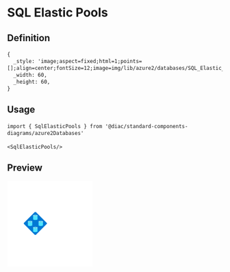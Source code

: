 # SQL Elastic Pools

## Definition

```
{
  _style: 'image;aspect=fixed;html=1;points=[];align=center;fontSize=12;image=img/lib/azure2/databases/SQL_Elastic_Pools.svg;strokeColor=none;',
  _width: 60,
  _height: 60,
}
```

## Usage

```
import { SqlElasticPools } from '@diac/standard-components-diagrams/azure2Databases'

<SqlElasticPools/>
```

## Preview

<img src="./sql-elastic-pools.png" width="200"/>
